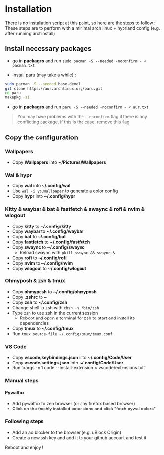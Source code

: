 # Installation

There is no installation script at this point, so here are the steps to follow :
These steps are to perform with a minimal arch linux + hyprland config (e.g. after running archinstall)

## Install necessary packages
- go in **packages** and run `sudo pacman -S --needed -noconfirm - < pacman.txt`

- Install paru (may take a while) :
```Bash
sudo pacman -S --needed base-devel
git clone https://aur.archlinux.org/paru.git
cd paru
makepkg -si
```

- go in **packages** and run `paru -S --needed -noconfirm - < aur.txt`

> You may have problems with the `--noconfirm` flag if there is any conflicting package, if this is the case, remove this flag

## Copy the configuration

### Wallpapers
- Copy **Wallpapers** into **~/Pictures/Wallpapers**

### Wal & hypr
- Copy **wal** into **~/.config/wal**
- Use `wal -i youWallpaper` to generate a color config
- Copy **hypr** into **~/.config/hypr**

### Kitty & waybar & bat & fastfetch & swaync & rofi & nvim & wlogout
- Copy **kitty** to **~/.config/kitty**
- Copy **waybar** to **~/.config/waybar**
- Copy **bat** to **~/.config/bat**
- Copy **fastfetch** to **~/.config/fastfetch**
- Copy **swaync** to **~/.config/swaync**
    - Reload swaync with `pkill swaync && swaync &`
- Copy **rofi** to **~/.config/rofi**
- Copy **nvim** to **~/.config/nvim**
- Copy **wlogout** to **~/.config/wlogout**

### Ohmyposh & zsh & tmux
- Copy **ohmyposh** to **~/.config/ohmyposh**
- Copy **.zshrc** to **~**
- Copy **zsh** to **~/.config/zsh**
- Change shell to zsh with `chsh -s /bin/zsh`
- Type `zsh` to use zsh in the current session
    - Reboot and open a terminal for zsh to start and install its dependencies
- Copy **tmux** to **~/.config/tmux**
- Run `tmux source-file ~/.config/tmux/tmux.conf`

### VS Code
- Copy **vscode/keybindings.json** into **~/.config/Code/User**
- Copy **vscode/settings.json** into **~/.config/Code/User**
- Run `xargs -n 1 code --install-extension < vscode/extensions.txt``

### Manual steps

#### Pywalfox
- Add pywalfox to zen browser (or any firefox based browser)
- Click on the freshly installed extensions and click "fetch pywal colors"

### Following steps
- Add an ad blocker to the browser (e.g. uBlock Origin)
- Create a new ssh key and add it to your github account and test it

Reboot and enjoy !
